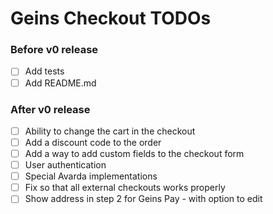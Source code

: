 # Geins Checkout TODOs

### Before v0 release

- [ ] Add tests
- [ ] Add README.md

### After v0 release

- [ ] Ability to change the cart in the checkout
- [ ] Add a discount code to the order
- [ ] Add a way to add custom fields to the checkout form
- [ ] User authentication
- [ ] Special Avarda implementations
- [ ] Fix so that all external checkouts works properly
- [ ] Show address in step 2 for Geins Pay - with option to edit
